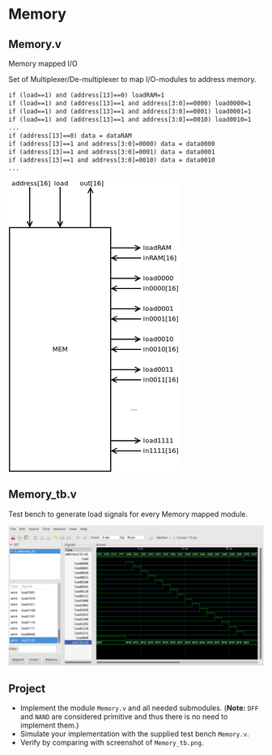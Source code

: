 # Memory

## Memory.v

Memory mapped I/O

Set of Multiplexer/De-multiplexer to map I/O-modules to address memory.

```text
if (load==1) and (address[13]==0) loadRAM=1
if (load==1) and (address[13]==1 and address[3:0]==0000) load0000=1
if (load==1) and (address[13]==1 and address[3:0]==0001) load0001=1
if (load==1) and (address[13]==1 and address[3:0]==0010) load0010=1
...
if (address[13]==0) data = dataRAM
if (address[13]==1 and address[3:0]=0000) data = data0000
if (address[13]==1 and address[3:0]=0001) data = data0001
if (address[13]==1 and address[3:0]=0010) data = data0010
...
```

![Memory chip](../images/Memory.png)

## Memory_tb.v

Test bench to generate load signals for every Memory mapped module.

![Memory test bench](../images/Memory_tb.png)

## Project

* Implement the module `Memory.v` and all needed submodules.
(**Note:** `DFF` and `NAND` are considered primitive and thus there is no need to implement them.)
* Simulate your implementation with the supplied test bench `Memory.v`.
* Verify by comparing with screenshot of `Memory_tb.png`.
